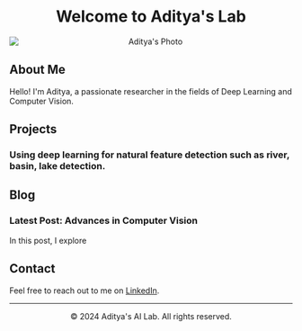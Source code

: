 <div align="center">

# Welcome to Aditya's Lab

</div>

<div style="text-align:center;">
  <img src="Aditya_Patane.png" alt="Aditya's Photo" style="display: block; margin-left: auto; margin-right: 0;">
</div>

## About Me

Hello! I'm Aditya, a passionate researcher in the fields of Deep Learning and Computer Vision.

## Projects

### Using deep learning for natural feature detection such as river, basin, lake detection.

## Blog

### Latest Post: Advances in Computer Vision
In this post, I explore 

## Contact

Feel free to reach out to me on [LinkedIn](https://www.linkedin.com/in/adityapatane123).

---

<p align="center">© 2024 Aditya's AI Lab. All rights reserved.</p>
